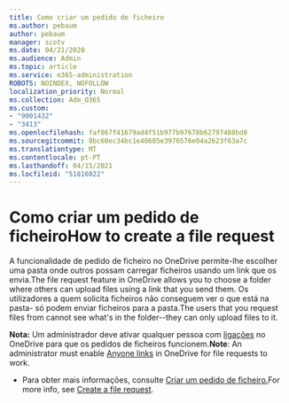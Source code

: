 ```yaml
---
title: Como criar um pedido de ficheiro
ms.author: pebaum
author: pebaum
manager: scotv
ms.date: 04/21/2020
ms.audience: Admin
ms.topic: article
ms.service: o365-administration
ROBOTS: NOINDEX, NOFOLLOW
localization_priority: Normal
ms.collection: Adm_O365
ms.custom:
- "9001432"
- "3413"
ms.openlocfilehash: faf867f41679ad4f51b977b97678b62797488bd8
ms.sourcegitcommit: 8bc60ec34bc1e40685e3976576e04a2623f63a7c
ms.translationtype: MT
ms.contentlocale: pt-PT
ms.lasthandoff: 04/15/2021
ms.locfileid: "51816022"
---
```

# <a name="how-to-create-a-file-request"></a><span data-ttu-id="7bd14-102">Como criar um pedido de ficheiro</span><span class="sxs-lookup"><span data-stu-id="7bd14-102">How to create a file request</span></span>

<span data-ttu-id="7bd14-103">A funcionalidade de pedido de ficheiro no OneDrive permite-lhe escolher uma pasta onde outros possam carregar ficheiros usando um link que os envia.</span><span class="sxs-lookup"><span data-stu-id="7bd14-103">The file request feature in OneDrive allows you to choose a folder where others can upload files using a link that you send them.</span></span> <span data-ttu-id="7bd14-104">Os utilizadores a quem solicita ficheiros não conseguem ver o que está na pasta- só podem enviar ficheiros para a pasta.</span><span class="sxs-lookup"><span data-stu-id="7bd14-104">The users that you request files from cannot see what's in the folder--they can only upload files to it.</span></span>

<span data-ttu-id="7bd14-105">**Nota:** Um administrador deve ativar qualquer pessoa com [ligações](https://docs.microsoft.com/sharepoint/turn-external-sharing-on-or-off) no OneDrive para que os pedidos de ficheiros funcionem.</span><span class="sxs-lookup"><span data-stu-id="7bd14-105">**Note**: An administrator must enable [Anyone links](https://docs.microsoft.com/sharepoint/turn-external-sharing-on-or-off) in OneDrive for file requests to work.</span></span>

- <span data-ttu-id="7bd14-106">Para obter mais informações, consulte [Criar um pedido de ficheiro.](https://support.office.com/article/create-a-file-request-f54aa7f8-2589-4421-b351-d415fc3b83af)</span><span class="sxs-lookup"><span data-stu-id="7bd14-106">For more info, see [Create a file request](https://support.office.com/article/create-a-file-request-f54aa7f8-2589-4421-b351-d415fc3b83af).</span></span>
